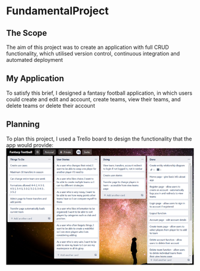 # FundamentalProject
## The Scope
The aim of this project was to create an application with full CRUD functionality, which utilised version control, continuous integration and automated deployment
## My Application
To satisfy this brief, I designed a fantasy football application, in which users could create and edit and account, create teams, view their teams, and delete teams or delete their account
## Planning
To plan this project, I used a Trello board to design the functionality that the app would provide:
![Trello board](https://github.com/devops-cohort/vieran/blob/test/Documentation/Trello_board.png)

